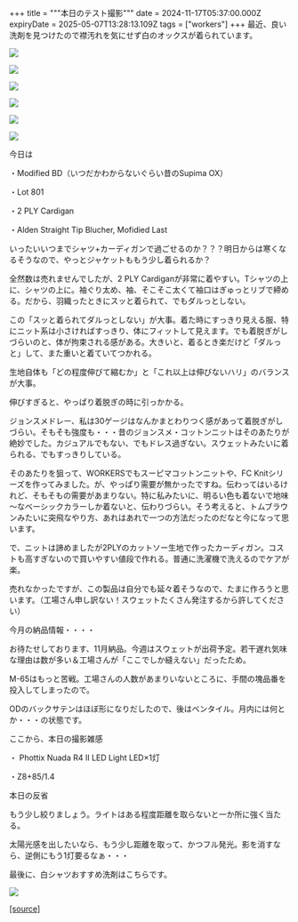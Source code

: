 +++
title = """本日のテスト撮影"""
date = 2024-11-17T05:37:00.000Z
expiryDate = 2025-05-07T13:28:13.109Z
tags = ["workers"]
+++
最近、良い洗剤を見つけたので襟汚れを気にせず白のオックスが着られています。

[![](https://blogger.googleusercontent.com/img/b/R29vZ2xl/AVvXsEhSrd96ZV4yH5uk8CXRItOJjotGKJ_P681Wz-XTHCPXL_10XkiDNd51b8513j9_wHeE51hVBb_5jvXzsjCLC1bozrtAojLojSo4XnJ7WZkXROI-do9SBFPPcviD0KmylSYV61bAmHBGiyOpmY18dSfz0Fu5Q6sNSm9Z2BOmlicHiLZHP_7OR0fKTQB-s2U/s320/DSC_4953.jpg)](https://blogger.googleusercontent.com/img/b/R29vZ2xl/AVvXsEhSrd96ZV4yH5uk8CXRItOJjotGKJ_P681Wz-XTHCPXL_10XkiDNd51b8513j9_wHeE51hVBb_5jvXzsjCLC1bozrtAojLojSo4XnJ7WZkXROI-do9SBFPPcviD0KmylSYV61bAmHBGiyOpmY18dSfz0Fu5Q6sNSm9Z2BOmlicHiLZHP_7OR0fKTQB-s2U/s1350/DSC_4953.jpg)

  

[![](https://blogger.googleusercontent.com/img/b/R29vZ2xl/AVvXsEi2vMJizSIlzf462zbBMDxSPpt7YLFRtotNLnpwm-7hqaMzbs2bDh0i2Igcf-l6TGJdB1DstMITYBYPzcnjAUf658fpS1zWs5NTM95_c7rW1D-n1RiGhxRxesRrkLCuHpvvhOhFoXneCmSz9n6rVoNlRs9RVke7AHw9DcOZ-l3SxYS7FKvpZI4C1_d9_F4/s320/DSC_4955.jpg)](https://blogger.googleusercontent.com/img/b/R29vZ2xl/AVvXsEi2vMJizSIlzf462zbBMDxSPpt7YLFRtotNLnpwm-7hqaMzbs2bDh0i2Igcf-l6TGJdB1DstMITYBYPzcnjAUf658fpS1zWs5NTM95_c7rW1D-n1RiGhxRxesRrkLCuHpvvhOhFoXneCmSz9n6rVoNlRs9RVke7AHw9DcOZ-l3SxYS7FKvpZI4C1_d9_F4/s1350/DSC_4955.jpg)

  

[![](https://blogger.googleusercontent.com/img/b/R29vZ2xl/AVvXsEhuD21whUCipeGb7XKrjLbDqjLwD1ajORs8dTea3nbhwzr85qlHGVRfTp2HZg_4TCv90JqMWFDbjxuiEA873FhSUE3pN-rUI8hjheW9pSm8sNlDy2kKNL2VFt3rP7MI8wABEe8qmGrLRVskAHFditdxU56BBuStIX2dw1mcViL9IH8TSIPTicYb2F9Bh_M/s320/DSC_4958.jpg)](https://blogger.googleusercontent.com/img/b/R29vZ2xl/AVvXsEhuD21whUCipeGb7XKrjLbDqjLwD1ajORs8dTea3nbhwzr85qlHGVRfTp2HZg_4TCv90JqMWFDbjxuiEA873FhSUE3pN-rUI8hjheW9pSm8sNlDy2kKNL2VFt3rP7MI8wABEe8qmGrLRVskAHFditdxU56BBuStIX2dw1mcViL9IH8TSIPTicYb2F9Bh_M/s1350/DSC_4958.jpg)

  

[![](https://blogger.googleusercontent.com/img/b/R29vZ2xl/AVvXsEhEXoQLyY7g94VHVcNSCTGeu42q6eyH2vOxCvAs4GjgLmo9CAoE6s_g_KZCvx-JzRHYz2OYsrplOXGwUSmP3rO1daiqrFzjWDSNxN2MFXyJMFXc_EdoWqyenJ7HtljE834ygcvX0DWe7h67KRX2fslQ-csXn1z_HcrvtnIlSUhSu3P1ly8Fn6STwMqg0OI/s320/DSC_4963.jpg)](https://blogger.googleusercontent.com/img/b/R29vZ2xl/AVvXsEhEXoQLyY7g94VHVcNSCTGeu42q6eyH2vOxCvAs4GjgLmo9CAoE6s_g_KZCvx-JzRHYz2OYsrplOXGwUSmP3rO1daiqrFzjWDSNxN2MFXyJMFXc_EdoWqyenJ7HtljE834ygcvX0DWe7h67KRX2fslQ-csXn1z_HcrvtnIlSUhSu3P1ly8Fn6STwMqg0OI/s1350/DSC_4963.jpg)

  

[![](https://blogger.googleusercontent.com/img/b/R29vZ2xl/AVvXsEiShgovu9WNc8dX4l1ynmVEW3Kg0MV8wow8Jq3CVBnl4Om6HM5VTM_cCy-2SsBsdHQHZrL-M_WotIAhGvgtcF55wS8jqMa2Hqfq-VuwAciZaIcb6ZVsZEmDMC3ib1Jz7S7w5Ns7o6vM_egnuarnMikjJyLVyjjonMVfAQx_crMl2LWzMMRDCHoMnIWbgL8/s320/DSC_4964.jpg)](https://blogger.googleusercontent.com/img/b/R29vZ2xl/AVvXsEiShgovu9WNc8dX4l1ynmVEW3Kg0MV8wow8Jq3CVBnl4Om6HM5VTM_cCy-2SsBsdHQHZrL-M_WotIAhGvgtcF55wS8jqMa2Hqfq-VuwAciZaIcb6ZVsZEmDMC3ib1Jz7S7w5Ns7o6vM_egnuarnMikjJyLVyjjonMVfAQx_crMl2LWzMMRDCHoMnIWbgL8/s1350/DSC_4964.jpg)

  

[![](https://blogger.googleusercontent.com/img/b/R29vZ2xl/AVvXsEgMwD79xmQRFsPaM7RlVMdmHehghS-Ah4-Ore6h8csnpHujfjh9XVHulUNYBrb1OrYISCRjf0iUnxHWbjdY7X66N5kqz9jDXQ6DaDuNirk5YqS3A1hI_tBOw1H1wVl5bTKxdnjvziZAH5RPv21jFwBSKn0lAG0SQxGJZsIoie6dBxp9a4TdY6n9NcA4WPA/s320/DSC_4968.jpg)](https://blogger.googleusercontent.com/img/b/R29vZ2xl/AVvXsEgMwD79xmQRFsPaM7RlVMdmHehghS-Ah4-Ore6h8csnpHujfjh9XVHulUNYBrb1OrYISCRjf0iUnxHWbjdY7X66N5kqz9jDXQ6DaDuNirk5YqS3A1hI_tBOw1H1wVl5bTKxdnjvziZAH5RPv21jFwBSKn0lAG0SQxGJZsIoie6dBxp9a4TdY6n9NcA4WPA/s1350/DSC_4968.jpg)

  

今日は

・Modified BD（いつだかわからないぐらい昔のSupima OX）

・Lot 801

・2 PLY Cardigan

・Alden Straight Tip Blucher, Mofidied Last

  

いったいいつまでシャツ+カーディガンで過ごせるのか？？？明日からは寒くなるそうなので、やっとジャケットももう少し着られるか？

全然数は売れませんでしたが、2 PLY Cardiganが非常に着やすい。Tシャツの上に、シャツの上に。袖ぐり太め、袖、そこそこ太くて袖口はぎゅっとリブで締める。だから、羽織ったときにスッと着られて、でもダルっとしない。

  

この「スッと着られてダルっとしない」が大事。着た時にすっきり見える服、特にニット系は小さければすっきり、体にフィットして見えます。でも着脱ぎがしづらいのと、体が拘束される感がある。大きいと、着るとき楽だけど「ダルっと」して、また重いと着ていてつかれる。

生地自体も「どの程度伸びて縮むか」と「これ以上は伸びないハリ」のバランスが大事。

伸びすぎると、やっぱり着脱ぎの時に引っかかる。

ジョンスメドレー、私は30ゲージはなんかまとわりつく感があって着脱ぎがしづらい。そもそも強度も・・・昔のジョンスメ・コットンニットはそのあたりが絶妙でした。カジュアルでもない、でもドレス過ぎない。スウェットみたいに着られる、でもすっきりしている。

そのあたりを狙って、WORKERSでもスーピマコットンニットや、FC Knitシリーズを作ってみました。が、やっぱり需要が無かったですね。伝わってはいるけれど、そもそもの需要があまりない。特に私みたいに、明るい色も着ないで地味～なベーシックカラーしか着ないと、伝わりづらい。そう考えると、トムブラウンみたいに突飛なやり方、あれはあれで一つの方法だったのだなと今になって思います。

  

で、ニットは諦めましたが2PLYのカットソー生地で作ったカーディガン。コストも高すぎないので買いやすい値段で作れる。普通に洗濯機で洗えるのでケアが楽。

売れなかったですが、この製品は自分でも延々着そうなので、たまに作ろうと思います。（工場さん申し訳ない！スウェットたくさん発注するから許してください）

  

  

今月の納品情報・・・・

お待たせしております、11月納品。今週はスウェットが出荷予定。若干遅れ気味な理由は数が多い＆工場さんが「ここでしか縫えない」だったため。

M-65はもっと苦戦。工場さんの人数があまりいないところに、手間の塊品番を投入してしまったので。

ODのバックサテンはほぼ形になりだしたので、後はベンタイル。月内には何とか・・・の状態です。

  

ここから、本日の撮影雑感

・ Phottix Nuada R4 II LED Light LED×1灯

・Z8+85/1.4

本日の反省

もう少し絞りましょう。ライトはある程度距離を取らないと一か所に強く当たる。

太陽光感を出したいなら、もう少し距離を取って、かつフル発光。影を消すなら、逆側にもう1灯要るなぁ・・・

  

最後に、白シャツおすすめ洗剤はこちらです。

[![](https://blogger.googleusercontent.com/img/b/R29vZ2xl/AVvXsEivwN-SuYiIhqmZE4RPeWlpzaxY6qA4KtaVMElThlKNulBCirLcCSATl7a0CHkq9R7Sb9OmpwSyqi60EdD06u1Xav527_siRzRHnsHksKvsGHI426YcGeu8h5W_UkXEr4kp95EnY7SIDLL0wMYp6mYu0hzjQKDkXkCfSdPRmS-pz9cS6YKghog8auCgN34/s320/100000001004430503_10204.jpg)](https://blogger.googleusercontent.com/img/b/R29vZ2xl/AVvXsEivwN-SuYiIhqmZE4RPeWlpzaxY6qA4KtaVMElThlKNulBCirLcCSATl7a0CHkq9R7Sb9OmpwSyqi60EdD06u1Xav527_siRzRHnsHksKvsGHI426YcGeu8h5W_UkXEr4kp95EnY7SIDLL0wMYp6mYu0hzjQKDkXkCfSdPRmS-pz9cS6YKghog8auCgN34/s500/100000001004430503_10204.jpg)

[[source]](https://eworkers.blogspot.com/2024/11/blog-post_17.html)
